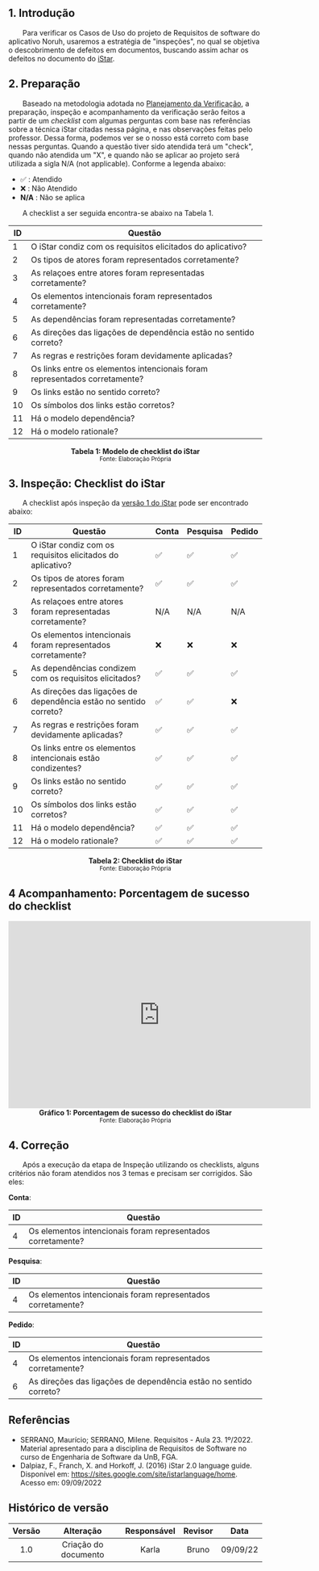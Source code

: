## 1. Introdução

&emsp;&emsp;Para verificar os Casos de Uso do projeto de Requisitos de software do aplicativo Noruh, usaremos a estratégia de "inspeções", no qual se objetiva o descobrimento de defeitos em documentos, buscando assim achar os defeitos no documento do [iStar](../../modelagem/iStar.md).

## 2. Preparação

&emsp;&emsp;Baseado na metodologia adotada no [Planejamento da Verificação](planejamento.md), a preparação, inspeção e acompanhamento da verificação serão feitos a partir de um *checklist* com algumas perguntas com base nas referências sobre a técnica iStar citadas nessa página, e nas observações feitas pelo professor. Dessa forma, podemos ver se o nosso está correto com base nessas perguntas. Quando a questão tiver sido atendida terá um "check", quando não atendida um "X", e quando não se aplicar ao projeto será utilizada a sigla N/A (not applicable).  Conforme a legenda abaixo:

- ✅ : Atendido
- ❌ : Não Atendido
- **N/A** : Não se aplica

&emsp;&emsp;A checklist a ser seguida encontra-se abaixo na Tabela 1.

| ID  | Questão                                                                    |
| --- | -------------------------------------------------------------------------- |
| 1   | O iStar condiz com os requisitos elicitados do aplicativo?                 |
| 2   | Os tipos de atores foram representados corretamente?                       |
| 3   | As relaçoes entre atores foram representadas corretamente?                 |
| 4   | Os elementos intencionais foram representados corretamente?                |
| 5   | As dependências foram representadas corretamente?                          |
| 6   | As direções das ligações de dependência estão no sentido correto?          |
| 7   | As regras e restrições foram devidamente aplicadas?                        |
| 8   | Os links entre os elementos intencionais foram representados corretamente? |
| 9   | Os links estão no sentido correto?                                         |
| 10  | Os símbolos dos links estão corretos?                                      |
| 11  | Há o modelo dependência?                                                   |
| 12  | Há o modelo rationale?                                                     |

<figcaption align='center'>
    <b>Tabela 1: Modelo de checklist do iStar</b>
    <br><small> Fonte: Elaboração Própria </small>
</figcaption>

## 3. Inspeção: Checklist do iStar

&emsp;&emsp;A checklist após inspeção da [versão 1 do iStar](../../modelagem/iStarV1.md) pode ser encontrado abaixo:

| ID  | Questão                                                           | Conta | Pesquisa | Pedido |
| --- | ----------------------------------------------------------------- | ----- | -------- | ------ |
| 1   | O iStar condiz com os requisitos elicitados do aplicativo?        | ✅     | ✅        | ✅      |
| 2   | Os tipos de atores foram representados corretamente?              | ✅     | ✅        | ✅      |
| 3   | As relaçoes entre atores foram representadas corretamente?        | N/A   | N/A      | N/A    |
| 4   | Os elementos intencionais foram representados corretamente?       | ❌     | ❌        | ❌      |
| 5   | As dependências condizem com os requisitos elicitados?            | ✅     | ✅        | ✅      |
| 6   | As direções das ligações de dependência estão no sentido correto? | ✅     | ✅        | ❌      |
| 7   | As regras e restrições foram devidamente aplicadas?               | ✅     | ✅        | ✅      |
| 8   | Os links entre os elementos intencionais estão condizentes?       | ✅     | ✅        | ✅      |
| 9   | Os links estão no sentido correto?                                | ✅     | ✅        | ✅      |
| 10  | Os símbolos dos links estão corretos?                             | ✅     | ✅        | ✅      |
| 11  | Há o modelo dependência?                                          | ✅     | ✅        | ✅      |
| 12  | Há o modelo rationale?                                            | ✅     | ✅        | ✅      |

<figcaption align='center'>
    <b>Tabela 2: Checklist do iStar </b>
    <br><small> Fonte: Elaboração Própria </small>
</figcaption>

## 4 Acompanhamento: Porcentagem de sucesso do checklist

<center>
<iframe width="600" height="371" seamless frameborder="0" scrolling="no" src="https://docs.google.com/spreadsheets/d/e/2PACX-1vQZY0hb3YNRVAmizXxR9bcjmwcAUhfl-vteMbV7OT0CVvYA55lj1rr7c0c3SbrqjXxUqyzwkHR3cbl7/pubchart?oid=1088649009&amp;format=interactive"></iframe>
</center>
<figcaption align='center'>
    <b>Gráfico 1: Porcentagem de sucesso do checklist do iStar </b>
    <br><small> Fonte: Elaboração Própria </small>
</figcaption>

## 4. Correção

&emsp;&emsp;Após a execução da etapa de Inspeção utilizando os checklists, alguns critérios não foram atendidos nos 3 temas e precisam ser corrigidos. São eles:

**Conta**:

| ID  | Questão                                                     |
| --- | ----------------------------------------------------------- |
| 4   | Os elementos intencionais foram representados corretamente? |

**Pesquisa**:

| ID  | Questão                                                     |
| --- | ----------------------------------------------------------- |
| 4   | Os elementos intencionais foram representados corretamente? |

**Pedido**:

| ID  | Questão                                                           |
| --- | ----------------------------------------------------------------- |
| 4   | Os elementos intencionais foram representados corretamente?       |
| 6   | As direções das ligações de dependência estão no sentido correto? |

## Referências
- SERRANO, Maurício; SERRANO, Milene. Requisitos - Aula 23. 1º/2022. Material apresentado para a disciplina de Requisitos de Software no curso de Engenharia de Software da UnB, FGA.
- Dalpiaz, F., Franch, X. and Horkoff, J. (2016) iStar 2.0 language guide. Disponível em: https://sites.google.com/site/istarlanguage/home. Acesso em: 09/09/2022

## Histórico de versão
| Versão |      Alteração       | Responsável | Revisor |   Data   |
| :----: | :------------------: | :---------: | :-----: | :------: |
|  1.0   | Criação do documento |    Karla    |    Bruno    | 09/09/22 |
